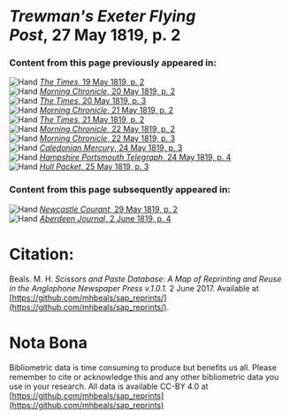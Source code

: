 # *Trewman's Exeter Flying Post*, 27 May 1819, p. 2  
  
### Content from this page previously appeared in:  
![Hand](http://scissorsandpaste.net/wp-content/uploads/2017/06/smallhandpointer.png) [*The Times*, 19 May 1819, p. 2](https://mhbeals.github.io/sap_html/The-Times/The-Times-19-May-1819-p-2)  
![Hand](http://scissorsandpaste.net/wp-content/uploads/2017/06/smallhandpointer.png) [*Morning Chronicle*, 20 May 1819, p. 2](https://mhbeals.github.io/sap_html/Morning-Chronicle/Morning-Chronicle-20-May-1819-p-2)  
![Hand](http://scissorsandpaste.net/wp-content/uploads/2017/06/smallhandpointer.png) [*The Times*, 20 May 1819, p. 3](https://mhbeals.github.io/sap_html/The-Times/The-Times-20-May-1819-p-3)  
![Hand](http://scissorsandpaste.net/wp-content/uploads/2017/06/smallhandpointer.png) [*Morning Chronicle*, 21 May 1819, p. 2](https://mhbeals.github.io/sap_html/Morning-Chronicle/Morning-Chronicle-21-May-1819-p-2)  
![Hand](http://scissorsandpaste.net/wp-content/uploads/2017/06/smallhandpointer.png) [*The Times*, 21 May 1819, p. 2](https://mhbeals.github.io/sap_html/The-Times/The-Times-21-May-1819-p-2)  
![Hand](http://scissorsandpaste.net/wp-content/uploads/2017/06/smallhandpointer.png) [*Morning Chronicle*, 22 May 1819, p. 2](https://mhbeals.github.io/sap_html/Morning-Chronicle/Morning-Chronicle-22-May-1819-p-2)  
![Hand](http://scissorsandpaste.net/wp-content/uploads/2017/06/smallhandpointer.png) [*Morning Chronicle*, 22 May 1819, p. 3](https://mhbeals.github.io/sap_html/Morning-Chronicle/Morning-Chronicle-22-May-1819-p-3)  
![Hand](http://scissorsandpaste.net/wp-content/uploads/2017/06/smallhandpointer.png) [*Caledonian Mercury*, 24 May 1819, p. 3](https://mhbeals.github.io/sap_html/Caledonian-Mercury/Caledonian-Mercury-24-May-1819-p-3)  
![Hand](http://scissorsandpaste.net/wp-content/uploads/2017/06/smallhandpointer.png) [*Hampshire Portsmouth Telegraph*, 24 May 1819, p. 4](https://mhbeals.github.io/sap_html/Hampshire-Portsmouth-Telegraph/Hampshire-Portsmouth-Telegraph-24-May-1819-p-4)  
![Hand](http://scissorsandpaste.net/wp-content/uploads/2017/06/smallhandpointer.png) [*Hull Packet*, 25 May 1819, p. 3](https://mhbeals.github.io/sap_html/Hull-Packet/Hull-Packet-25-May-1819-p-3)  
  
### Content from this page subsequently appeared in:  
![Hand](http://scissorsandpaste.net/wp-content/uploads/2017/06/smallhandpointer.png) [*Newcastle Courant*, 29 May 1819, p. 2](https://mhbeals.github.io/sap_html/Newcastle-Courant/Newcastle-Courant-29-May-1819-p-2)  
![Hand](http://scissorsandpaste.net/wp-content/uploads/2017/06/smallhandpointer.png) [*Aberdeen Journal*, 2 June 1819, p. 4](https://mhbeals.github.io/sap_html/Aberdeen-Journal/Aberdeen-Journal-2-June-1819-p-4)  


# Citation: 

Beals. M. H. *Scissors and Paste Database: A Map of Reprinting and Reuse in the Anglophone Newspaper Press v.1.0.1.* 2 June 2017. Available at [https://github.com/mhbeals/sap_reprints/](https://github.com/mhbeals/sap_reprints/). 

# Nota Bona

Bibliometric data is time consuming to produce but benefits us all. Please remember to cite or acknowledge this and any other bibliometric data you use in your research. All data is available CC-BY 4.0 at [https://github.com/mhbeals/sap_reprints](https://github.com/mhbeals/sap_reprints)